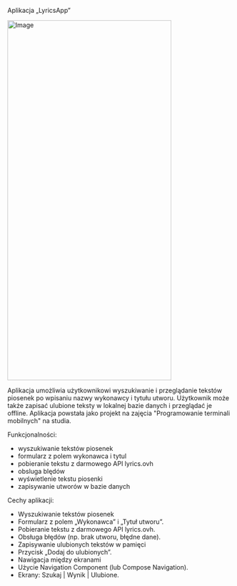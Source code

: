 Aplikacja „LyricsApp”

<img width="367" height="806" alt="Image" src="https://github.com/user-attachments/assets/5ed48a3c-70f3-49d2-b937-c6aba9f1cef6" />

Aplikacja umożliwia użytkownikowi wyszukiwanie i przeglądanie tekstów piosenek po wpisaniu nazwy wykonawcy i tytułu utworu. Użytkownik może także zapisać ulubione teksty w lokalnej bazie danych i przeglądać je offline. Aplikacja powstała jako projekt na zajęcia "Programowanie terminali mobilnych" na studia.



Funkcjonalności:
- wyszukiwanie tekstów piosenek
- formularz z polem wykonawca i tytul
- pobieranie tekstu z darmowego API lyrics.ovh
- obsluga blędów
- wyświetlenie tekstu piosenki
- zapisywanie utworów w bazie danych


Cechy aplikacji:
- Wyszukiwanie tekstów piosenek
- Formularz z polem „Wykonawca” i „Tytuł utworu”.
- Pobieranie tekstu z darmowego API lyrics.ovh.
- Obsługa błędów (np. brak utworu, błędne dane).
- Zapisywanie ulubionych tekstów w pamięci
- Przycisk „Dodaj do ulubionych”.
- Nawigacja między ekranami
- Użycie Navigation Component (lub Compose Navigation).
- Ekrany: Szukaj | Wynik | Ulubione.
